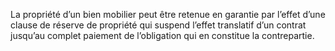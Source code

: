 La propriété d’un bien mobilier peut être retenue en garantie par l’effet d’une clause
de réserve de propriété qui suspend l’effet translatif d’un contrat jusqu’au complet paiement
de l’obligation qui en constitue la contrepartie.